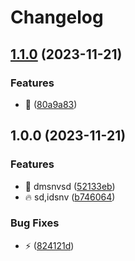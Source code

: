 # Changelog

## [1.1.0](https://github.com/ArnaudTA/test-ci/compare/v1.0.0...v1.1.0) (2023-11-21)


### Features

* :art: ([80a9a83](https://github.com/ArnaudTA/test-ci/commit/80a9a83c0577f4ca5a42f6cf23c76145ef039ede))

## 1.0.0 (2023-11-21)


### Features

* :art: dmsnvsd ([52133eb](https://github.com/ArnaudTA/test-ci/commit/52133eb701aa7be18d8a2754d30f6d2e10723390))
* :fire: sd,idsnv ([b746064](https://github.com/ArnaudTA/test-ci/commit/b746064b94d556410daa6d49e8e0726f4a22fc03))


### Bug Fixes

* :zap: ([824121d](https://github.com/ArnaudTA/test-ci/commit/824121d4f4b001f8c448d46eb7ef76c81a59fc62))
